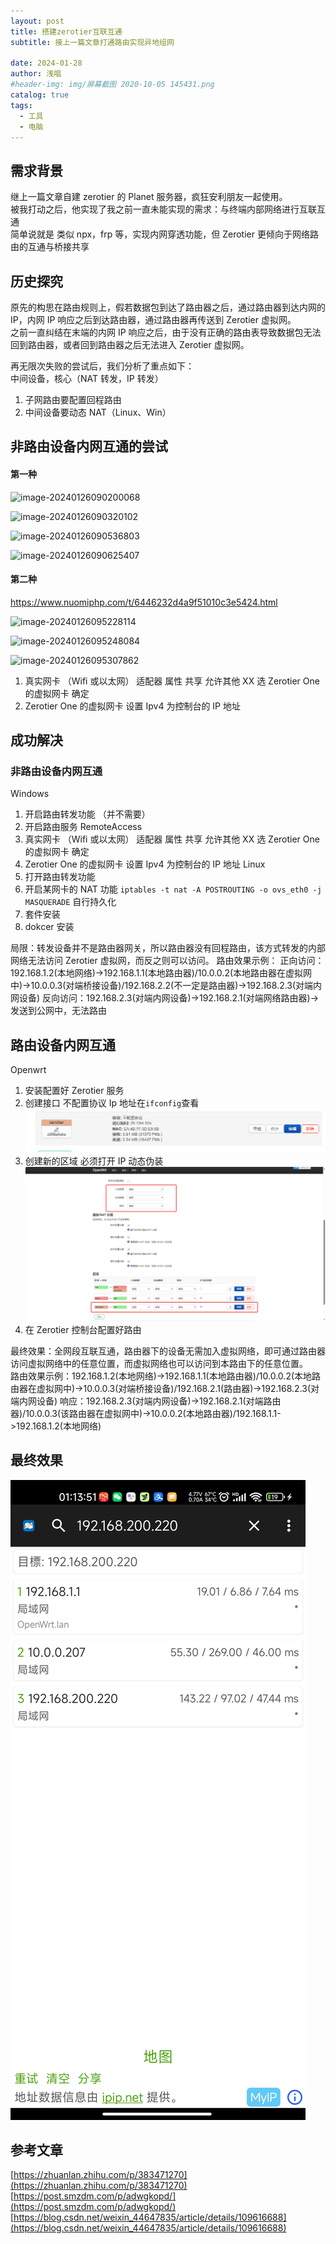 ```yaml
---
layout: post
title: 搭建zerotier互联互通
subtitle: 接上一篇文章打通路由实现异地组网

date: 2024-01-28
author: 浅唱
#header-img: img/屏幕截图 2020-10-05 145431.png
catalog: true
tags:
  - 工具
  - 电脑
---
```


## 需求背景

继上一篇文章自建 zerotier 的 Planet 服务器，疯狂安利朋友一起使用。  
被我打动之后，他实现了我之前一直未能实现的需求：与终端内部网络进行互联互通  
简单说就是 类似 npx，frp 等，实现内网穿透功能，但 Zerotier 更倾向于网络路由的互通与桥接共享

## 历史探究

原先的构思在路由规则上，假若数据包到达了路由器之后，通过路由器到达内网的 IP，内网 IP 响应之后到达路由器，通过路由器再传送到 Zerotier 虚拟网。  
之前一直纠结在末端的内网 IP 响应之后，由于没有正确的路由表导致数据包无法回到路由器，或者回到路由器之后无法进入 Zerotier 虚拟网。

再无限次失败的尝试后，我们分析了重点如下：  
中间设备，核心（NAT 转发，IP 转发）

1. 子网路由要配置回程路由
2. 中间设备要动态 NAT（Linux、Win）

## 非路由设备内网互通的尝试

#### 第一种

![image-20240126090200068](https://oss.hitushen.cn/images/image-20240126090200068.png)

![image-20240126090320102](https://oss.hitushen.cn/images/image-20240126090320102.png)

![image-20240126090536803](https://oss.hitushen.cn/images/image-20240126090536803.png)

![image-20240126090625407](https://oss.hitushen.cn/images/image-20240126090625407.png)

#### 第二种

https://www.nuomiphp.com/t/6446232d4a9f51010c3e5424.html

![image-20240126095228114](https://oss.hitushen.cn/images/image-20240126095228114.png)

![image-20240126095248084](https://oss.hitushen.cn/images/image-20240126095248084.png)

![image-20240126095307862](https://oss.hitushen.cn/images/image-20240126095307862.png)

1. 真实网卡 （Wifi 或以太网） 适配器 属性 共享 允许其他 XX 选 Zerotier One 的虚拟网卡 确定
2. Zerotier One 的虚拟网卡 设置 Ipv4 为控制台的 IP 地址

## 成功解决

### 非路由设备内网互通

Windows

1. 开启路由转发功能 （并不需要）
2. 开启路由服务 RemoteAccess
3. 真实网卡 （Wifi 或以太网） 适配器 属性 共享 允许其他 XX 选 Zerotier One 的虚拟网卡 确定
4. Zerotier One 的虚拟网卡 设置 Ipv4 为控制台的 IP 地址
   Linux
5. 打开路由转发功能
6. 开启某网卡的 NAT 功能 `iptables -t nat -A POSTROUTING -o ovs_eth0 -j MASQUERADE` 自行持久化
7. 套件安装
8. dokcer 安装

局限：转发设备并不是路由器网关，所以路由器没有回程路由，该方式转发的内部网络无法访问 Zerotier 虚拟网，而反之则可以访问。
路由效果示例：
正向访问：192.168.1.2(本地网络)->192.168.1.1(本地路由器)/10.0.0.2(本地路由器在虚拟网中)->10.0.0.3(对端桥接设备)/192.168.2.2(不一定是路由器)->192.168.2.3(对端内网设备)
反向访问：192.168.2.3(对端内网设备)->192.168.2.1(对端网络路由器)->发送到公网中，无法路由

## 路由设备内网互通

Openwrt

1. 安装配置好 Zerotier 服务
2. 创建接口 不配置协议 Ip 地址在`ifconfig`查看
   ![](/img/2024-01-28-00-59-34.png)
3. 创建新的区域 必须打开 IP 动态伪装
   ![](/img/2024-01-28-01-00-41.png)
4. 在 Zerotier 控制台配置好路由

最终效果：全网段互联互通，路由器下的设备无需加入虚拟网络，即可通过路由器访问虚拟网络中的任意位置，而虚拟网络也可以访问到本路由下的任意位置。  
路由效果示例：192.168.1.2(本地网络)->192.168.1.1(本地路由器)/10.0.0.2(本地路由器在虚拟网中)->10.0.0.3(对端桥接设备)/192.168.2.1(路由器)->192.168.2.3(对端内网设备)
响应：192.168.2.3(对端内网设备)->192.168.2.1(对端路由器)/10.0.0.3(该路由器在虚拟网中)->10.0.0.2(本地路由器)/192.168.1.1->192.168.1.2(本地网络)

## 最终效果

![](/img/2024-01-28-01-14-28.png)

## 参考文章

[https://zhuanlan.zhihu.com/p/383471270](https://zhuanlan.zhihu.com/p/383471270)
[https://post.smzdm.com/p/adwgkopd/](https://post.smzdm.com/p/adwgkopd/)
[https://blog.csdn.net/weixin_44647835/article/details/109616688](https://blog.csdn.net/weixin_44647835/article/details/109616688)
